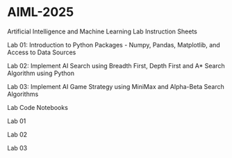 # AIML-2025
Artificial Intelligence and Machine Learning Lab Instruction Sheets

Lab 01: Introduction to Python Packages - Numpy, Pandas, Matplotlib, and Access to Data Sources

Lab 02: Implement AI Search using Breadth First, Depth First and A* Search Algorithm using Python

Lab 03: Implement AI Game Strategy using MiniMax and Alpha-Beta Search Algorithms

Lab Code Notebooks

Lab 01

Lab 02

Lab 03

